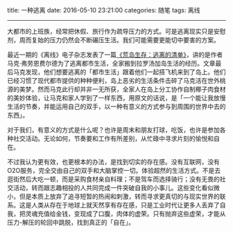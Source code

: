 title: 一种逃离
date: 2016-05-10 23:21:00
categories: 随笔
tags: 离线

---

大都市的上班族，经常把休假、旅行作为疏导压力的方式。可是逃离现实只是安慰剂，周而复始的压力仍然会不断碾压生活。我们可能需要更能切中要害的方案。

<!--more-->

最近一期的《离线》电子杂志发表了一篇[《荒岛生存：逃离的清单》](https://the-offline.com/article/escape-to-rarotonga/)，讲的是作者马克·弗劳恩费尔德为了逃离都市生活，全家搬到拉罗汤加岛生活的经历。文章最后马克发现，他们想要逃离的「都市生活」跟着他们一起搭飞机来到了岛上。他们已经习惯了现代都市提供的种种便利，岛上恶劣的生活条件击碎了马克活在世外桃源的美梦。然而马克此行却并非一无所获，全家人在岛上分工协作自制椰子肉食材的美妙体验，让马克和家人学到了一样东西，用原文的话说，是「一个能让我放慢生活的节奏，并能运用自己的双手，以一种有意义的方式参与到周围的世界中去的东西」。

对于我们，有意义的方式是什么呢？也许是周末和朋友打球，吃饭，也许是参加各种社交活动。无论如何，节奏要和工作有所差别，从忙碌中寻求片刻的愉悦和自在。

不过我认为更有效，也更根本的办法，是找到切实的存在感。没有互联网，没有O2O服务，完全交由自己的双手和大脑掌控一切。体验超然的生活方式。不是去逛街然后大吃一顿，而是采购食材亲自料理；不是驾车而选择骑行；没有无畏的社交活动，转而跟志趣相投的人共同完成一件突破自我的小事儿。这些变化看似微小，但是本质上放弃了追寻短暂的热闹和刺激，转而寻求更真切的与现实世界的联系。这是人类从存在于地球上就天然享有存在感，只是工业时代让更多人丢弃了自我，把灵魂充值给金钱，变现成了口腹，肉体的虚荣。只有抛弃这些虚荣，才能从压力-解压的轮回中跳脱，找到真正的「自在」。
